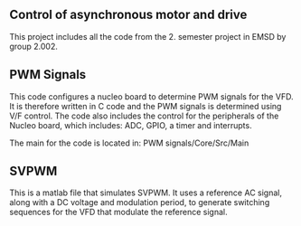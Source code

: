## Control of asynchronous motor and drive
This project includes all the code from the 2. semester project in EMSD by group 2.002.

## PWM Signals
This code configures a nucleo board to determine PWM signals for the VFD. It is therefore written in C code and the PWM signals is determined using V/F control. The code also includes the control for the peripherals of the Nucleo board, which includes: ADC, GPIO, a timer and interrupts. 

The main for the code is located in: PWM signals/Core/Src/Main

## SVPWM
This is a matlab file that simulates SVPWM. It uses a reference AC signal, along with a DC voltage and modulation period, to generate switching sequences for the VFD that modulate the reference signal.
